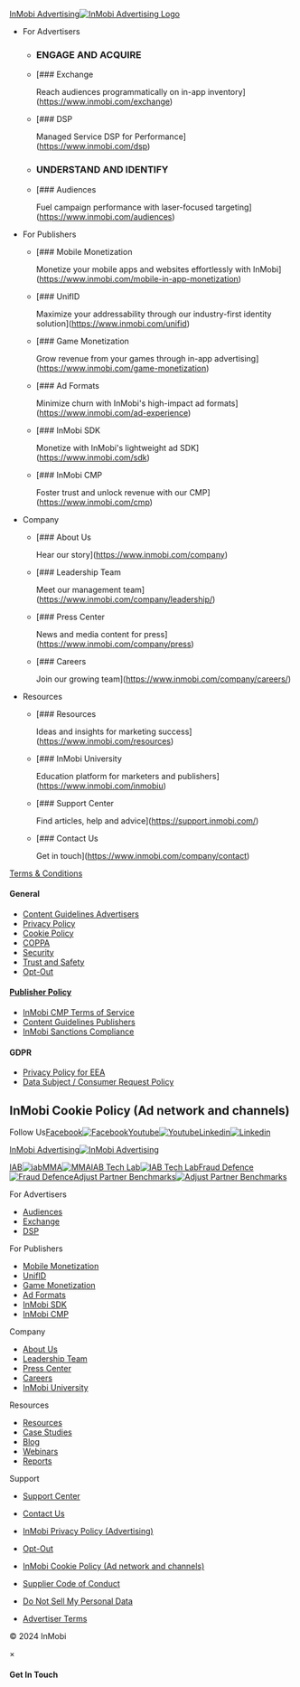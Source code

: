 [InMobi Advertising![InMobi Advertising Logo](https://web.inmobicdn.net/website/website/6.0.1/advertising-inmobi-images/inmobi-adv-logo.svg)](https://www.inmobi.com/)

* For Advertisers
    
    * ### ENGAGE AND ACQUIRE
        
    * [### Exchange
        
        Reach audiences programmatically on in-app inventory](https://www.inmobi.com/exchange)
    * [### DSP
        
        Managed Service DSP for Performance](https://www.inmobi.com/dsp)
    
    * ### UNDERSTAND AND IDENTIFY
        
    * [### Audiences
        
        Fuel campaign performance with laser-focused targeting](https://www.inmobi.com/audiences)
    
* For Publishers
    
    * [### Mobile Monetization
        
        Monetize your mobile apps and websites effortlessly with InMobi](https://www.inmobi.com/mobile-in-app-monetization)
    * [### UnifID
        
        Maximize your addressability through our industry-first identity solution](https://www.inmobi.com/unifid)
    * [### Game Monetization
        
        Grow revenue from your games through in-app advertising](https://www.inmobi.com/game-monetization)
    
    * [### Ad Formats
        
        Minimize churn with InMobi's high-impact ad formats](https://www.inmobi.com/ad-experience)
    * [### InMobi SDK
        
        Monetize with InMobi's lightweight ad SDK](https://www.inmobi.com/sdk)
    * [### InMobi CMP
        
        Foster trust and unlock revenue with our CMP](https://www.inmobi.com/cmp)
    
* Company
    
    * [### About Us
        
        Hear our story](https://www.inmobi.com/company)
    * [### Leadership Team
        
        Meet our management team](https://www.inmobi.com/company/leadership/)
    
    * [### Press Center
        
        News and media content for press](https://www.inmobi.com/company/press)
    * [### Careers
        
        Join our growing team](https://www.inmobi.com/company/careers/)
    
* Resources
    
    * [### Resources
        
        Ideas and insights for marketing success](https://www.inmobi.com/resources)
    * [### InMobi University
        
        Education platform for marketers and publishers](https://www.inmobi.com/inmobiu)
    
    * [### Support Center
        
        Find articles, help and advice](https://support.inmobi.com/)
    * [### Contact Us
        
        Get in touch](https://www.inmobi.com/company/contact)
    

[Terms & Conditions](https://www.inmobi.com/cookie-policy)

#### General

* [Content Guidelines Advertisers](https://advertising.inmobi.com/content-guidelines-advertisers/)
* [Privacy Policy](https://advertising.inmobi.com/privacy-policy/)
* [Cookie Policy](https://advertising.inmobi.com/cookie-policy/)
* [COPPA](https://advertising.inmobi.com/coppa-terms/)
* [Security](https://www.inmobi.com/security)
* [Trust and Safety](https://advertising.inmobi.com/trust-and-safety/)
* [Opt-Out](https://www.inmobi.com/page/opt-out/)

#### [Publisher Policy](https://advertising.inmobi.com/publisher-policy/)

* [InMobi CMP Terms of Service](https://advertising.inmobi.com/cmp-terms/)
* [Content Guidelines Publishers](https://advertising.inmobi.com/content-guidelines-publishers/)
* [InMobi Sanctions Compliance](https://advertising.inmobi.com/sanctions-compliance/)

#### GDPR

* [Privacy Policy for EEA](https://advertising.inmobi.com/privacy-policy-for-eea/)
* [Data Subject / Consumer Request Policy](https://advertising.inmobi.com/data-subject-consumer-request-policy/)

InMobi Cookie Policy (Ad network and channels)
----------------------------------------------

Follow Us[Facebook![Facebook](https://web.inmobicdn.net/website/website/6.0.1/advertising-inmobi-images/fb_button.svg)](https://www.facebook.com/inmobi)[Youtube![Youtube](https://web.inmobicdn.net/website/website/6.0.1/advertising-inmobi-images/yt_button.svg)](https://www.youtube.com/@inmobitv/)[Linkedin![Linkedin](https://web.inmobicdn.net/website/website/6.0.1/advertising-inmobi-images/linkedin_button.svg)](https://www.linkedin.com/company/272972?trk=tyah&trkInfo=clickedVertical%3Acompany%2CclickedEntityId%3A272972%2Cidx%3A2-1-4%2CtarId%3A1473328119417%2Ctas%3Ainmobi)

[InMobi Advertising![InMobi Advertising](https://web.inmobicdn.net/website/website/6.0.1/advertising-inmobi-images/InMobi_Advertising_logo_grey.svg)](https://www.inmobi.com/)

[IAB![iab](https://web.inmobicdn.net/website/website/6.0.1/advertising-inmobi-images/iab.svg)](http://www.iab.net/)[MMA![MMA](https://web.inmobicdn.net/website/website/6.0.1/advertising-inmobi-images/MMA.svg)](http://www.mmaglobal.com/)[IAB Tech Lab![IAB Tech Lab](https://web.inmobicdn.net/website/website/6.0.1/advertising-inmobi-images/iab_tech_labs.svg)](https://iabtechlab.com/)[Fraud Defence![Fraud Defence](https://web.inmobicdn.net/website/website/6.0.1/advertising-inmobi-images/tag.svg)](https://www.tagtoday.net/certified-against-fraud-program/)[Adjust Partner Benchmarks![Adjust Partner Benchmarks](/_next/image?url=https%3A%2F%2Fweb.inmobicdn.net%2Fwebsite%2Fwebsite%2F6.0.1%2Fadvertising-inmobi-images%2Fadjust-benchmark.png&w=96&q=100)](https://insights.adjust.com/network-rankings/)

For Advertisers

* [Audiences](https://www.inmobi.com/audiences)
* [Exchange](https://www.inmobi.com/exchange)
* [DSP](https://www.inmobi.com/dsp)

For Publishers

* [Mobile Monetization](https://www.inmobi.com/mobile-in-app-monetization)
* [UnifID](https://www.inmobi.com/unifid)
* [Game Monetization](https://www.inmobi.com/game-monetization)
* [Ad Formats](https://www.inmobi.com/ad-experience)
* [InMobi SDK](https://www.inmobi.com/sdk)
* [InMobi CMP](https://www.inmobi.com/cmp)

Company

* [About Us](https://www.inmobi.com/company)
* [Leadership Team](https://www.inmobi.com/company/leadership/)
* [Press Center](https://www.inmobi.com/company/press)
* [Careers](https://www.inmobi.com/company/careers/)
* [InMobi University](https://www.inmobi.com/inmobiu/)

Resources

* [Resources](https://www.inmobi.com/resources)
* [Case Studies](https://www.inmobi.com/case-study)
* [Blog](https://www.inmobi.com/blog)
* [Webinars](https://www.inmobi.com/webinars)
* [Reports](https://www.inmobi.com/reports)

Support

* [Support Center](https://support.inmobi.com/)
* [Contact Us](https://www.inmobi.com/company/contact/)

* [InMobi Privacy Policy (Advertising)](https://www.inmobi.com/privacy-policy/)
* [Opt-Out](https://www.inmobi.com/page/opt-out/)
* [InMobi Cookie Policy (Ad network and channels)](https://www.inmobi.com/cookie-policy/)

* [Supplier Code of Conduct](https://www.inmobi.com/supplier-code-of-conduct)
* [Do Not Sell My Personal Data](https://www.inmobi.com/page/opt-out/#data-based-opt-out)
* [Advertiser Terms](https://www.inmobi.com/advertiser-terms/)

© 2024 InMobi

×

#### Get In Touch